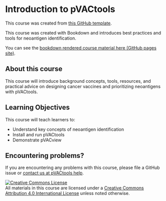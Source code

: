 # Introduction to pVACtools

This course was created from [this GitHub template](https://github.com/jhudsl/OTTR_Template).

This course was created with Bookdown and introduces best practices and tools for neoantigen identification.

You can see the [bookdown rendered course material here (GitHub pages site)](https://griffithlab.github.io/pVACtools_Intro_Course/). 

## About this course

This course will introduce background concepts, tools, resources, and practical advice on designing cancer vaccines and prioritizing neoantigens with pVACtools. 

## Learning Objectives

This course will teach learners to:  

- Understand key concepts of neoantigen identification
- Install and run pVACtools
- Demonstrate pVACview

## Encountering problems?

If you are encountering any problems with this course, please file a GitHub issue or [contact us at pVACtools help](mailto:help@pvactools.org).

<a rel="license" href="http://creativecommons.org/licenses/by/4.0/"><img alt="Creative Commons License" style="border-width:0" src="https://i.creativecommons.org/l/by/4.0/88x31.png" /></a><br />All materials in this course are licensed under a <a rel="license" href="http://creativecommons.org/licenses/by/4.0/">Creative Commons Attribution 4.0 International License</a> unless noted otherwise.
